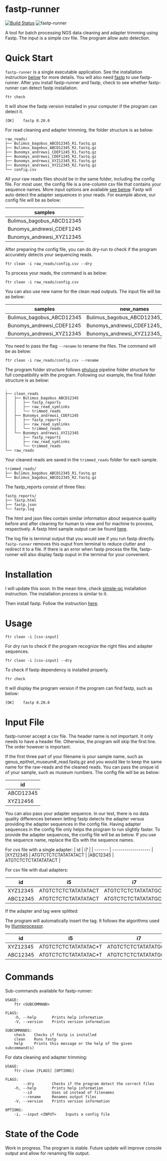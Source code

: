 # fastp-runner
[![Build Status](https://www.travis-ci.com/hhandika/fastp-runner.svg?branch=main)](https://www.travis-ci.com/hhandika/fastp-runner)
![fastp-runner](https://github.com/hhandika/fastp-runner/workflows/Tests/badge.svg)

A tool for batch processing NGS data cleaning and adapter trimming using Fastp. The input is a simple csv file. The program allow auto detection.  

# Quick Start
`fastp-runner` is a single executable application. See the installation instruction [below](#installation) for more details. You will also need [fastp](https://github.com/OpenGene/fastp) to use fastp-runner. After you install fastp-runner and fastp, check to see whether fastp-runner can detect fastp installation.

```
ftr check
```
It will show the fastp version installed in your computer if the program can detect it.

```
[OK]    fastp 0.20.0
```

For read cleaning and adapter trimming, the folder structure is as below:

```
raw_reads/
├── Bulimus_bagobus_ABCD12345_R1.fastq.gz
├── Bulimus_bagobus_ABCD12345_R2.fastq.gz
├── Bunomys_andrewsi_CDEF1245_R1.fastq.gz
├── Bunomys_andrewsi_CDEF1245_R2.fastq.gz
├── Bunomys_andrewsi_XYZ12345_R1.fastq.gz
├── Bunomys_andrewsi_XYZ12345_R2.fastq.gz
└── config.csv
```

All your raw reads files should be in the same folder, including the config file. For most user, the config file is a one-column csv file that contains your sequence names. More input options are available [see below](#input-file). Fastp will auto detect the adapter sequences in your reads. For example above, our config file will be as below:

| samples                   |
|---------------------------|
|Bulimus_bagobus_ABCD12345  |
|Bunomys_andrewsi_CDEF1245  |
|Bunomys_andrewsi_XYZ12345  |

After preparing the config file, you can do dry-run to check if the program accurately detects your sequencing reads.

```
ftr clean -i raw_reads/config.csv --dry
```

To process your reads, the command is as below:

```
ftr clean -i raw_reads/config.csv
```

You can also use new name for the clean read outputs. The input file will be as below:

| samples                   | new_names                             |
|---------------------------|---------------------------------------|
|Bulimus_bagobus_ABCD12345  | Bulimus_bagobus_ABCD12345_leyte       |
|Bunomys_andrewsi_CDEF1245  | Bunomys_andrewsi_CDEF1245_sulawesi    |
|Bunomys_andrewsi_XYZ12345  | Bunomys_andrewsi_XYZ12345_sulawesi    |

You need to pass the flag `--rename` to rename the files. The command will be as below:

```
ftr clean -i raw_reads/config.csv --rename
```

The program folder structure follows [phyluce](https://phyluce.readthedocs.io/en/latest/) pipeline folder structure for full compatibility with the program. Following our example, the final folder structure is as below:

```
.
├── clean_reads
│   ├── Bulimus_bagobus_ABCD12345
│   │   ├── fastp_reports
│   │   ├── raw_read_symlinks
│   │   └── trimmed_reads
│   ├── Bunomys_andrewsi_CDEF1245
│   │   ├── fastp_reports
│   │   ├── raw_read_symlinks
│   │   └── trimmed_reads
│   └── Bunomys_andrewsi_XYZ12345
│       ├── fastp_reports
│       ├── raw_read_symlinks
│       └── trimmed_reads
└── raw_reads
```

Your cleaned reads are saved in the `trimmed_reads` folder for each sample.
```
trimmed_reads/
├── Bulimus_bagobus_ABCD12345_R1.fastq.gz
└── Bulimus_bagobus_ABCD12345_R2.fastq.gz
``` 

The fastp_reports consist of three files:

```
fastp_reports/
├── fastp.html
├── fastp.json
└── fastp.log
```
The html and json files contain similar information about sequence quality before and after cleaning for human to view and for machine to process, respectively. A fastp html sample output can be found [here](http://opengene.org/fastp/fastp.html).

The log file is terminal output that you would see if you run fastp directly. `fastp-runner` removes this ouput from terminal to reduce clutter and redirect it to a file. If there is an error when fastp process the file, fastp-runner will also display fastp ouput in the terminal for your convenient.   

# Installation

I will update this soon. In the mean time, check [simple-qc](https://github.com/hhandika/simple-qc) installation instruction. The installation process is similar to it.

Then install fastp. Follow the instruction [here](https://github.com/OpenGene/fastp).

# Usage

```
ftr clean -i [csv-input]
```

For dry run to check if the program recognize the right files and adapter sequences.

```
ftr clean -i [csv-input] --dry
```

To check if fastp dependency is installed properly.

```
ftr check
```

It will display the program version if the program can find fastp, such as below:

```
[OK]    fastp 0.20.0
```

# Input File

fastp-runner accept a csv file. The header name is not important. It only needs to have a header file. Otherwise, the program will skip the first line. The order however is important. 

If the first three part of your filename is your sample name, such as genus_epithet_museum#_read.fastq.gz and you would like to keep the same name for the raw-reads and the cleaned reads. You can pass the unique id of your sample, such as museum numbers. The config file will be as below:

| id      |
|---------|
|ABCD12345|
|XYZ12456 |

You can also pass your adapter sequence. In our test, there is no data quality differences between letting fastp detects the adapter versus providing the adapter sequences in the config file. Having adapter sequences in the config file only helps the program to run slightly faster. To provide the adapter sequences, the config file will be as below. If you use the sequence name, replace the IDs with the sequence names.

For cvs file with a single adapter:
| id        |   i7                | 
| -------   | ------------------- |  
|XYZ12345   | ATGTCTCTCTATATATACT | 
|ABC12345   | ATGTCTCTCTATATATACT | 


For csv file with dual adapters:

| id      |   i5                | i7                  |
| ------- | ------------------- | ------------------  | 
|XYZ12345 | ATGTCTCTCTATATATACT | ATGTCTCTCTATATATGCT |
|ABC12345 | ATGTCTCTCTATATATACT | ATGTCTCTCTATATATGCT |

If the adapter and tag were splitted:

The program will automatically insert the tag. It follows the algorithms used by [Illumiprocessor](https://illumiprocessor.readthedocs.io/en/latest/).

| id      |   i5                    | i7                    |   i5 index   | i7 index   |
| -------   | -------------------   | ------------------    | -----------| ---------|
|XYZ12345    | ATGTCTCTCTATATATAC*T | ATGTCTCTCTATATATGC*T  | ATGTCTC    | ATGTATG  |
|ABC12345    | ATGTCTCTCTATATATAC*T | ATGTCTCTCTATATATGC*T  | GGGTCTC    | ATGTAAA  |

# Commands

Sub-commands available for fastp-runner:

```
USAGE:
    ftr <SUBCOMMAND>

FLAGS:
    -h, --help       Prints help information
    -V, --version    Prints version information

SUBCOMMANDS:
    check    Checks if fastp is installed
    clean    Runs fastp
    help     Prints this message or the help of the given subcommand(s)
```

For data cleaning and adapter trimming:

```
USAGE:
    ftr clean [FLAGS] [OPTIONS]

FLAGS:
        --dry        Checks if the program detect the correct files
    -h, --help       Prints help information
        --id         Uses id instead of filenames
        --rename     Renames output files
    -V, --version    Prints version information

OPTIONS:
    -i, --input <INPUT>    Inputs a config file
```

# State of the Code
Work in progress. The program is stable. Future update will improve console output and allow for renaming file output. 